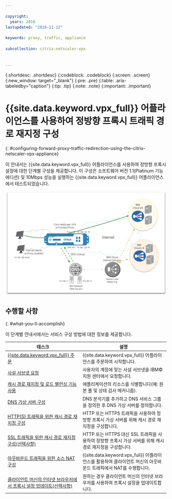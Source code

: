 ```yaml
---

copyright:
  years: 2018
lastupdated: "2018-11-12"

keywords: proxy, traffic, appliance

subcollection: citrix-netscaler-vpx


---
```


{:shortdesc: .shortdesc}
{:codeblock: .codeblock}
{:screen: .screen}
{:new_window: target="_blank"}
{:pre: .pre}
{:table: .aria-labeledby="caption"}
{:tip: .tip}
{:note: .note}
{:important: .important}

# {{site.data.keyword.vpx_full}} 어플라이언스를 사용하여 정방향 프록시 트래픽 경로 재지정 구성
{: #configuring-forward-proxy-traffic-redirection-using-the-citrix-netscaler-vpx-appliance}

이 안내서는 {{site.data.keyword.vpx_full}} 어플라이언스를 사용하여 정방향 프록시 설정에 대한 단계별 구성을 제공합니다. 이 구성은 소프트웨어 버전 1.1(Platinum 기능 에디션) 및 10Mbps 성능을 실행하는 {{site.data.keyword.vpx_full}} 어플라이언스에서 테스트되었습니다.

<img src="images/fp1.png" alt="그림" style="width: 600px;"/>

## 수행할 사항
{: #what-you-ll-accomplish}

이 단계별 안내서에서는 서비스 구성 방법에 대한 정보를 제공합니다.

태스크  |설명
------------- | -------------
[{{site.data.keyword.vpx_full}} 주문](/docs/infrastructure/citrix-netscaler-vpx?topic=citrix-netscaler-vpx-order-the-citrix-netscaler-vpx-appliance) | {{site.data.keyword.vpx_full}} 어플라이언스를 주문하여 시작합니다.
[사설 서브넷 요청](/docs/infrastructure/citrix-netscaler-vpx?topic=citrix-netscaler-vpx-request-a-private-subnet) | 사용자의 계정에 맞는 사설 서브넷을 IBM© 지원 센터에서 요청합니다.
[캐시 경로 재지정 및 로드 밸런싱 기능 사용](/docs/infrastructure/citrix-netscaler-vpx?topic=citrix-netscaler-vpx-enable-cache-redirection-and-load-balancing-capabilities) | 애플리케이션의 리소스를 식별합니다(예: 원본 풀 및 상태 검사 메커니즘).
[DNS 가상 서버 구성](/docs/infrastructure/citrix-netscaler-vpx?topic=citrix-netscaler-vpx-configure-the-dns-virtual-server) | DNS 분석기를 추가하고 DNS 서비스 그룹을 정의한 후 DNS 가상 서버를 정의합니다.
[HTTP(S) 트래픽을 위한 캐시 경로 재지정 구성](/docs/infrastructure/citrix-netscaler-vpx?topic=citrix-netscaler-vpx-configure-cache-redirection-for-http-traffic) | HTTP 또는 HTTPS 트래픽을 사용하여 정방향 프록시 가상 서버를 위해 캐시 경로 재지정을 구성합니다.
[SSL 트래픽을 위한 캐시 경로 재지정 구성(선택사항)](/docs/infrastructure/citrix-netscaler-vpx?topic=citrix-netscaler-vpx-configure-cache-redirection-for-ssl-traffic-optional-) | HTTP 또는 HTTPS 대신 SSL 트래픽을 사용하여 정방향 프록시 가상 서버를 위해 캐시 경로 재지정을 구성합니다.
[아웃바운드 트래픽을 위한 소스 NAT 구성](/docs/infrastructure/citrix-netscaler-vpx?topic=citrix-netscaler-vpx-configure-source-nat-for-outbound-traffic) | {{site.data.keyword.vpx_full}} 어플라이언스를 활용하여 클라이언트 머신의 아웃바운드 트래픽에서 NAT를 수행합니다.
[클라이언트 머신의 인터넷 브라우저에서 프록시 설정 업데이트(선택사항)](/docs/infrastructure/citrix-netscaler-vpx?topic=citrix-netscaler-vpx-update-the-proxy-settings-on-the-client-machine-s-internet-browser-optional-) | 원하는 경우 클라이언트 머신의 인터넷 브라우저를 사용하여 프록시 설정을 업데이트합니다.
